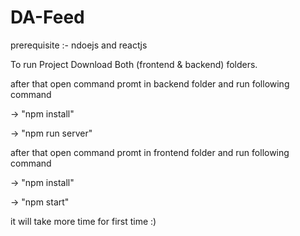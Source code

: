 # DA-Feed

prerequisite :- ndoejs and reactjs

To run Project Download Both (frontend & backend) folders.

after that open command promt in backend folder and run following command

-> "npm install"

-> "npm run server"

after that open command promt in frontend folder and run following command

-> "npm install"

-> "npm start"

it will take more time for first time :)
